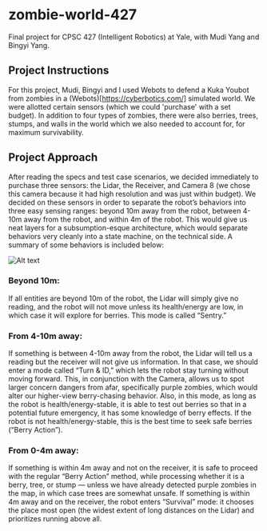 # zombie-world-427
Final project for CPSC 427 (Intelligent Robotics) at Yale, with Mudi Yang and Bingyi Yang.

## Project Instructions
For this project, Mudi, Bingyi and I used Webots to defend a Kuka Youbot from zombies in a (Webots)[https://cyberbotics.com/] simulated world. We were allotted certain sensors (which we could 'purchase' with a set budget). In addition to four types of zombies, there were also berries, trees, stumps, and walls in the world which we also needed to account for, for maximum survivability.

## Project Approach

After reading the specs and test case scenarios, we decided immediately to purchase three sensors: the Lidar, the Receiver, and Camera 8 (we chose this camera because it had high resolution and was just within budget). We decided on these sensors in order to separate the robot’s behaviors into three easy sensing ranges: beyond 10m away from the robot, between 4-10m away from the robot, and within 4m of the robot. This would give us neat layers for a subsumption-esque architecture, which would separate behaviors very cleanly into a state machine, on the technical side. A summary of some behaviors is included below:

![Alt text](zombie_flowchar.png)

### Beyond 10m:
If all entities are beyond 10m of the robot, the Lidar will simply give no reading, and the robot will not move unless its health/energy are low, in which case it will explore for berries. This mode is called “Sentry.”

### From 4-10m away:
If something is between 4-10m away from the robot, the Lidar will tell us a reading but the receiver will not give us information. In that case, we should enter a mode called “Turn & ID,” which lets the robot stay turning without moving forward. 
This, in conjunction with the Camera, allows us to spot larger concern dangers from afar, specifically purple zombies, which would alter our higher-view berry-chasing behavior.
Also, in this mode, as long as the robot is health/energy-stable, it is able to test out berries so that in a potential future emergency, it has some knowledge of berry effects.
If the robot is not health/energy-stable, this is the best time to seek safe berries (“Berry Action”).

### From 0-4m away:
If something is within 4m away and not on the receiver, it is safe to proceed with the regular “Berry Action” method, while processing whether it is a berry, tree, or stump — unless we have already detected purple zombies in the map, in which case trees are somewhat unsafe.
If something is within 4m away and on the receiver, the robot enters “Survival” mode: it chooses the place most open (the widest extent of long distances on the Lidar) and prioritizes running above all.
